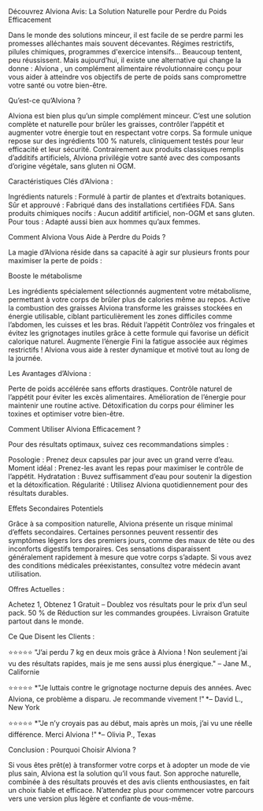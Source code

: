 Découvrez Alviona Avis: La Solution Naturelle pour Perdre du Poids Efficacement

Dans le monde des solutions minceur, il est facile de se perdre parmi les promesses alléchantes mais souvent décevantes. Régimes restrictifs, pilules chimiques, programmes d'exercice intensifs... Beaucoup tentent, peu réussissent. Mais aujourd’hui, il existe une alternative qui change la donne : Alviona , un complément alimentaire révolutionnaire conçu pour vous aider à atteindre vos objectifs de perte de poids sans compromettre votre santé ou votre bien-être.

Qu’est-ce qu’Alviona ?

Alviona est bien plus qu’un simple complément minceur. C’est une solution complète et naturelle pour brûler les graisses, contrôler l’appétit et augmenter votre énergie tout en respectant votre corps. Sa formule unique repose sur des ingrédients 100 % naturels, cliniquement testés pour leur efficacité et leur sécurité. Contrairement aux produits classiques remplis d’additifs artificiels, Alviona privilégie votre santé avec des composants d’origine végétale, sans gluten ni OGM.

Caractéristiques Clés d’Alviona :

Ingrédients naturels : Formulé à partir de plantes et d’extraits botaniques.
Sûr et approuvé : Fabriqué dans des installations certifiées FDA.
Sans produits chimiques nocifs : Aucun additif artificiel, non-OGM et sans gluten.
Pour tous : Adapté aussi bien aux hommes qu’aux femmes.

Comment Alviona Vous Aide à Perdre du Poids ?

La magie d’Alviona réside dans sa capacité à agir sur plusieurs fronts pour maximiser la perte de poids :

Booste le métabolisme

Les ingrédients spécialement sélectionnés augmentent votre métabolisme, permettant à votre corps de brûler plus de calories même au repos.
Active la combustion des graisses
Alviona transforme les graisses stockées en énergie utilisable, ciblant particulièrement les zones difficiles comme l’abdomen, les cuisses et les bras.
Réduit l’appétit
Contrôlez vos fringales et évitez les grignotages inutiles grâce à cette formule qui favorise un déficit calorique naturel.
Augmente l’énergie
Fini la fatigue associée aux régimes restrictifs ! Alviona vous aide à rester dynamique et motivé tout au long de la journée.

Les Avantages d’Alviona :

Perte de poids accélérée sans efforts drastiques.
Contrôle naturel de l’appétit pour éviter les excès alimentaires.
Amélioration de l’énergie pour maintenir une routine active.
Détoxification du corps pour éliminer les toxines et optimiser votre bien-être.

Comment Utiliser Alviona Efficacement ?

Pour des résultats optimaux, suivez ces recommandations simples :

Posologie : Prenez deux capsules par jour avec un grand verre d’eau.
Moment idéal : Prenez-les avant les repas pour maximiser le contrôle de l’appétit.
Hydratation : Buvez suffisamment d’eau pour soutenir la digestion et la détoxification.
Régularité : Utilisez Alviona quotidiennement pour des résultats durables.

Effets Secondaires Potentiels

Grâce à sa composition naturelle, Alviona présente un risque minimal d’effets secondaires. Certaines personnes peuvent ressentir des symptômes légers lors des premiers jours, comme des maux de tête ou des inconforts digestifs temporaires. Ces sensations disparaissent généralement rapidement à mesure que votre corps s’adapte. Si vous avez des conditions médicales préexistantes, consultez votre médecin avant utilisation.

Offres Actuelles :

Achetez 1, Obtenez 1 Gratuit – Doublez vos résultats pour le prix d’un seul pack.
50 % de Réduction sur les commandes groupées.
Livraison Gratuite partout dans le monde.

Ce Que Disent les Clients :

⭐⭐⭐⭐⭐ "J’ai perdu 7 kg en deux mois grâce à Alviona ! Non seulement j’ai vu des résultats rapides, mais je me sens aussi plus énergique." – Jane M., Californie

⭐⭐⭐⭐⭐ *"Je luttais contre le grignotage nocturne depuis des années. Avec Alviona, ce problème a disparu. Je recommande vivement !" *– David L., New York

⭐⭐⭐⭐⭐ *"Je n’y croyais pas au début, mais après un mois, j’ai vu une réelle différence. Merci Alviona !" *– Olivia P., Texas

Conclusion : Pourquoi Choisir Alviona ?

Si vous êtes prêt(e) à transformer votre corps et à adopter un mode de vie plus sain, Alviona est la solution qu’il vous faut. Son approche naturelle, combinée à des résultats prouvés et des avis clients enthousiastes, en fait un choix fiable et efficace. N’attendez plus pour commencer votre parcours vers une version plus légère et confiante de vous-même.

